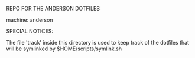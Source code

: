REPO FOR THE ANDERSON DOTFILES

machine: anderson

SPECIAL NOTICES:

The file 'track' inside this directory is used to keep track of the dotfiles 
that will be symlinked by $HOME/scripts/symlink.sh
